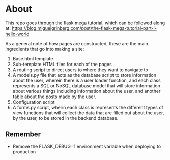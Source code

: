 # About

This repo goes through the flask mega tutorial, which can be followed along at: https://blog.miguelgrinberg.com/post/the-flask-mega-tutorial-part-i-hello-world

As a general note of how pages are constructed, these are the main ingredients that go into making a site:
1. Base.html template
2. Sub-template HTML files for each of the pages
3. A routing script to direct users to where they want to navigate to
4. A models.py file that acts as the database script to store information about the user, wherein there is a user loader function, and each class represents a SQL or NoSQL database model that will store information about various things including information about the user, and another table about the posts made by the user.
5. Configuration script
6. A forms.py script, wherin each class is represents the different types of view functions that will collect the data that are filled out about the user, by the user, to be stored in the backend database.

## Remember
* Remove the FLASK_DEBUG=1 environment variable when deploying to production